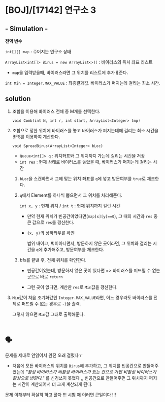 # [BOJ]/[17142] 연구소 3

## - Simulation -

**전역 변수**

`int[][] map` : 주어지는 연구소 상태

`ArrayList<int[]> Birus = new ArrayList<>()` : 바이러스의 위치 좌표 리스트

* `map`을 입력받을때, 바이러스라면 그 위치를 리스트에 추가ㅐ준다.

`int Min = Integer.MAX_VALUE` : 최종결과값. 바이러스가 퍼지는데 걸리는 최소 시간.

## solution

1. 조합을 이용해 바이러스 전체 중 M개를 선택한다.

   `void Comb(int N, int r, int start, ArrayList<Integer> tmp)`

2. 조합으로 정한 위치에 바이러스를 놓고 바이러스가 퍼지는데에 걸리는 최소 시간을 BFS를 이용하여 계산한다.

   `void SpreadBirus(ArrayList<Integer> bLoc)`

   * `Queue<int[]> q` : 위치좌표와 그 위치까지 가는데 걸리는 시간을 저장
   * `int res` : 현재 상태로 바이러스를 놓았을 때, 바이러스가 퍼지는데 걸리는 시간

   1. `bLoc`을 스캔하면서 그에 맞는 위치 좌표를 `q`에 넣고 방문여부를 `true`로 체크한다.

   2. `q`에서 Element를 하나씩 뽑으면서 그 위치를 처리해준다.

      `int x, y` : 현재 위치 / `int t` : 현재 위치까지 걸린 시간

      * 만약 현재 위치가 빈공간이었다면(`map[x][y]==0`), 그 때의 시간과 `res` 중 큰 값으로 `res`를 갱신한다.

      * `(x, y)`의 상하좌우를 확인

        범위 내이고, 벽이아니면서, 방문하지 않은 곳이라면, 그 위치와 걸리는 시간을 `q`에 추가해주고, 방문여부를 체크한다.

   3. bfs를 끝낸 후, 전체 위치를 확인한다.

      * 빈공간이었는데, 방문하지 않은 곳이 있다면 => 바이러스를 퍼뜨릴 수 없는 곳으로 바로 `return`

      * 그런 곳이 없다면, 계산한 `res`로 `Min`값을 갱신한다.

3. `Min`값이 처음 초기화값인 `Integer.MAX_VALUE`라면, 어느 경우라도 바이러스를 전체로 퍼뜨릴 수 없는 경우로 `-1`을 출력.

   그렇지 않으면 `Min`값 그대로 출력해준다.

</br>

## :speaking_head:

문제를 제대로 안읽어서 완전 오래 걸렸다ㅜ

* 처음에 모든 바이러스의 위치를 `Birus`에 추가하고, 그 위치를 빈공간으로 만들어주었는데 *"활성 바이러스가 비활성 바이러스가 있는 칸으로 가면 비활성 바이러스가 활성으로 변한다."* 를 신경쓰지 못했다 ,, 빈공간으로 만들어주면 그 위치까지 퍼지는 시간이 계산되어서 더 크게 계산되게 된다. 

문제 이해부터 확실히 하고 풀자 !!! 시험 때 이러면 큰일이다 !!!

